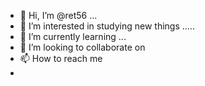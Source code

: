 - 👋 Hi, I’m @ret56 ...
- 👀 I’m interested in studying new things .....
- 🌱 I’m currently learning ...
- 💞️ I’m looking to collaborate on 
- 📫 How to reach me 
- 

<!---
ret56/ret56 is a ✨ special ✨ repository because its `README.md` (this file) appears on your GitHub profile.
You can click the Preview link to take a look at your changes.
--->
